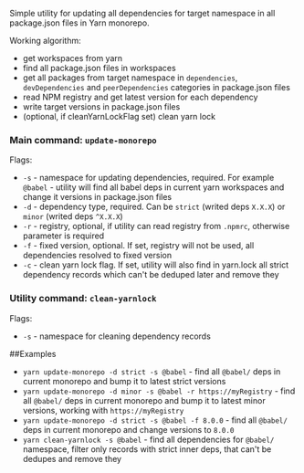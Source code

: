 Simple utility for updating all dependencies for target namespace in all package.json files in Yarn monorepo.

Working algorithm:
 - get workspaces from yarn
 - find all package.json files in workspaces
 - get all packages from target namespace in `dependencies`, `devDependencies` and `peerDependencies` categories in package.json files
 - read NPM registry and get latest version for each dependency
 - write target versions in package.json files
 - (optional, if cleanYarnLockFlag set) clean yarn lock 

### Main command: `update-monorepo`

Flags:

- `-s` - namespace for updating dependencies, required. For example `@babel` - utility will find all babel deps in current yarn workspaces and change it versions in package.json files 
- `-d` - dependency type, required. Can be `strict` (writed deps `X.X.X`) or `minor` (writed deps `^X.X.X`)
- `-r` - registry, optional, if utility can read registry from `.npmrc`, otherwise parameter is required
- `-f` - fixed version, optional. If set, registry will not be used, all dependencies resolved to fixed version
- `-c` - clean yarn lock flag. If set, utility will also find in yarn.lock all strict dependency records which can't be deduped later and remove they

### Utility command: `clean-yarnlock`

Flags:

- `-s` - namespace for cleaning dependency records

##Examples

- `yarn update-monorepo -d strict -s @babel` - find all `@babel/` deps in current monorepo and bump it to latest strict versions
- `yarn update-monorepo -d minor -s @babel -r https://myRegistry` - find all `@babel/` deps in current monorepo and bump it to latest minor versions, working with `https://myRegistry` 
- `yarn update-monorepo -d strict -s @babel -f 8.0.0` - find all `@babel/` deps in current monorepo and change versions to `8.0.0`
- `yarn clean-yarnlock -s @babel` - find all dependencies for `@babel/` namespace, filter only records with strict inner deps, that can't be dedupes and remove they
